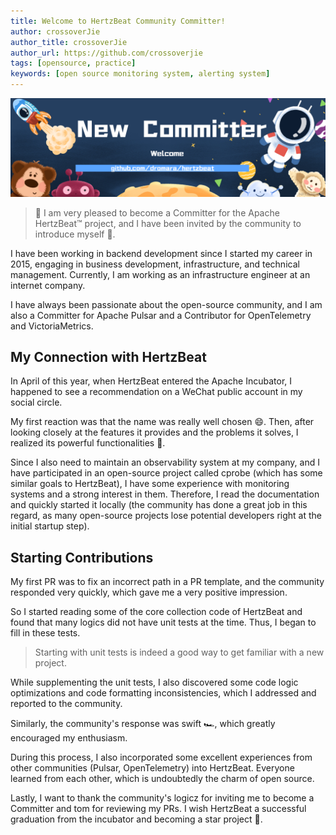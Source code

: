 ```yaml
---
title: Welcome to HertzBeat Community Committer!
author: crossoverJie
author_title: crossoverJie
author_url: https://github.com/crossoverjie
tags: [opensource, practice]
keywords: [open source monitoring system, alerting system]
---
```


![HertzBeat](/img/blog/new-committer.png)

> 🎉 I am very pleased to become a Committer for the Apache HertzBeat™ project, and I have been invited by the community to introduce myself 🥰.

I have been working in backend development since I started my career in 2015, engaging in business development, infrastructure, and technical management. Currently, I am working as an infrastructure engineer at an internet company.

I have always been passionate about the open-source community, and I am also a Committer for Apache Pulsar and a Contributor for OpenTelemetry and VictoriaMetrics.

## My Connection with HertzBeat

In April of this year, when HertzBeat entered the Apache Incubator, I happened to see a recommendation on a WeChat public account in my social circle.

My first reaction was that the name was really well chosen 😄. Then, after looking closely at the features it provides and the problems it solves, I realized its powerful functionalities 💪.

Since I also need to maintain an observability system at my company, and I have participated in an open-source project called cprobe (which has some similar goals to HertzBeat), I have some experience with monitoring systems and a strong interest in them. Therefore, I read the documentation and quickly started it locally (the community has done a great job in this regard, as many open-source projects lose potential developers right at the initial startup step).

## Starting Contributions

My first PR was to fix an incorrect path in a PR template, and the community responded very quickly, which gave me a very positive impression.

So I started reading some of the core collection code of HertzBeat and found that many logics did not have unit tests at the time. Thus, I began to fill in these tests.

> Starting with unit tests is indeed a good way to get familiar with a new project.

While supplementing the unit tests, I also discovered some code logic optimizations and code formatting inconsistencies, which I addressed and reported to the community.

Similarly, the community's response was swift 🏎, which greatly encouraged my enthusiasm.

During this process, I also incorporated some excellent experiences from other communities (Pulsar, OpenTelemetry) into HertzBeat. Everyone learned from each other, which is undoubtedly the charm of open source.

Lastly, I want to thank the community's logicz for inviting me to become a Committer and tom for reviewing my PRs. I wish HertzBeat a successful graduation from the incubator and becoming a star project 🎊.
